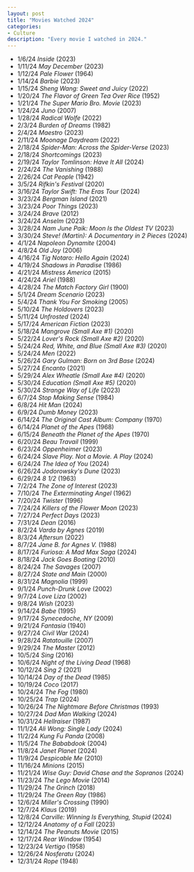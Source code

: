 ```yaml
---
layout: post
title: "Movies Watched 2024"
categories:
- Culture 
description: "Every movie I watched in 2024."
---
```


*	1/6/24 _Inside_ (2023)
*	1/11/24 _May December_ (2023)
*	1/12/24 _Pale Flower_ (1964)
*	1/14/24 _Barbie_ (2023)
*	1/15/24 _Sheng Wang: Sweet and Juicy_ (2022)
*	1/20/24 _The Flavor of Green Tea Over Rice_ (1952)
*	1/21/24 _The Super Mario Bro. Movie_ (2023)
*	1/24/24 _Juno_ (2007)
*	1/28/24 _Radical Wolfe_ (2022)
*	2/3/24 _Burden of Dreams_ (1982)
*	2/4/24 _Maestro_ (2023)
*	2/11/24 _Moonage Daydream_ (2022)
*	2/18/24 _Spider-Man: Across the Spider-Verse_ (2023)
*	2/18/24 _Shortcomings_ (2023)
*	2/19/24 _Taylor Tomlinson: Have It All_ (2024)
*	2/24/24 _The Vanishing_ (1988)
*	2/26/24 _Cat People_ (1942)
*	3/5/24 _Rifkin's Festival_ (2020)
*	3/16/24 _Taylor Swift: The Eras Tour_ (2024)
*	3/23/24 _Bergman Island_ (2021)
*	3/23/24 _Poor Things_ (2023)
*	3/24/24 _Brave_ (2012)
*	3/24/24 _Anselm_ (2023)
*	3/28/24 _Nam June Paik: Moon Is the Oldest TV_ (2023)
*	3/30/24 _Steve! (Martin): A Documentary in 2 Pieces_ (2024)
*	4/1/24 _Napoleon Dynamite_ (2004)
*	4/8/24 _Old Joy_ (2006)
*	4/16/24 _Tig Notaro: Hello Again_ (2024)
*	4/19/24 _Shadows in Paradise_ (1986)
*	4/21/24 _Mistress America_ (2015)
*	4/24/24 _Ariel_ (1988)
*	4/28/24 _The Match Factory Girl_ (1900)
*	5/1/24 _Dream Scenario_ (2023)
*	5/4/24 _Thank You For Smoking_ (2005)
*	5/10/24 _The Holdovers_ (2023)
*	5/11/24 _Unfrosted_ (2024)
*	5/17/24 _American Fiction_ (2023)
*	5/18/24 _Mangrove (Small Axe #1)_ (2020)
*	5/22/24 _Lover's Rock (Small Axe #2)_ (2020)
*	5/24/24 _Red, White, and Blue (Small Axe #3)_ (2020)
*	5/24/24 _Men_ (2022)
*	5/26/24 _Gary Gulman: Born on 3rd Base_ (2024)
*	5/27/24 _Encanto_ (2021)
*	5/29/24 _Alex Wheatle (Small Axe #4)_ (2020)
*	5/30/24 _Education (Small Axe #5)_ (2020)
*	5/30/24 _Strange Way of Life_ (2023)
*	6/7/24 _Stop Making Sense_ (1984)
*	6/8/24 _Hit Man_ (2024)
*	6/9/24 _Dumb Money_ (2023)
*	6/14/24 _The Original Cast Album: Company_ (1970)
*	6/14/24 _Planet of the Apes_ (1968)
*	6/15/24 _Beneath the Planet of the Apes_ (1970)
*	6/20/24 _Beau Travail_ (1999)
*	6/23/24 _Oppenheimer_ (2023)
*	6/24/24 _Slave Play. Not a Movie. A Play_ (2024)
*	6/24/24 _The Idea of You_ (2024)
*	6/26/24 _Jodorowsky's Dune_ (2023)
*	6/29/24 _8 1/2_ (1963)
*	7/2/24 _The Zone of Interest_ (2023)
*	7/10/24 _The Exterminating Angel_ (1962)
*	7/20/24 _Twister_ (1996)
*	7/24/24 _Killers of the Flower Moon_ (2023)
*	7/27/24 _Perfect Days_ (2023)
*	7/31/24 _Dean_ (2016)
*	8/2/24 _Varda by Agnes_ (2019)
*	8/3/24 _Aftersun_ (2022)
*	8/7/24 _Jane B. for Agnes V._ (1988)
*	8/17/24 _Furiosa: A Mad Max Saga_ (2024)
*	8/18/24 _Jack Goes Boating_ (2010)
*	8/24/24 _The Savages_ (2007)
*	8/27/24 _State and Main_ (2000)
*	8/31/24 _Magnolia_ (1999)
*	9/1/24 _Punch-Drunk Love_ (2002)
*	9/7/24 _Love Liza_ (2002)
*	9/8/24 _Wish_ (2023)
*	9/14/24 _Babe_ (1995)
*	9/17/24 _Synecedoche, NY_ (2009)
*	9/21/24 _Fantasia_ (1940)
*	9/27/24 _Civil War_ (2024)
*	9/28/24 _Ratatouille_ (2007)
*	9/29/24 _The Master_ (2012)
*	10/5/24 _Sing_ (2016)
*	10/6/24 _Night of the Living Dead_ (1968)
*	10/12/24 _Sing 2_ (2021)
*	10/14/24 _Day of the Dead_ (1985)
*	10/19/24 _Coco_ (2017)
*	10/24/24 _The Fog_ (1980)
*	10/25/24 _Trap_ (2024)
*	10/26/24 _The Nightmare Before Christmas_ (1993)
*	10/27/24 _Dad Man Walking_ (2024)
*	10/31/24 _Hellraiser_ (1987)
*	11/1/24 _Ali Wong: Single Lady_ (2024)
*	11/2/24 _Kung Fu Panda_ (2008)
*	11/5/24 _The Bababdook_ (2004)
*	11/8/24 _Janet Planet_ (2024)
*	11/9/24 _Despicable Me_ (2010)
*	11/16/24 _Minions_ (2015)
*	11/21/24 _Wise Guy: David Chase and the Sopranos_ (2024)
*	11/23/24 _The Lego Movie_ (2014)
*	11/29/24 _The Grinch_ (2018)
*	11/29/24 _The Green Ray_ (1986)
*	12/6/24 _Miller's Crossing_ (1990)
*	12/7/24 _Klaus_ (2019)
*	12/8/24 _Carville: Winning Is Everything, Stupid_ (2024)
*	12/12/24 _Anatomy of a Fall_ (2023)
*	12/14/24 _The Peanuts Movie_ (2015)
*	12/17/24 _Rear Window_ (1954)
*	12/23/24 _Vertigo_ (1958)
*	12/26/24 _Nosferatu_ (2024)
*	12/31/24 _Rope_ (1948)